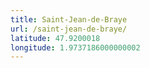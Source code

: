 ```yaml
---
title: Saint-Jean-de-Braye
url: /saint-jean-de-braye/
latitude: 47.9200018
longitude: 1.9737186000000002
---
```

